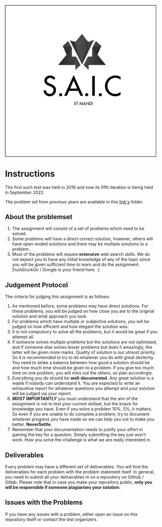 # <img id="top" align="center"  src="./../SAIC.png" width=500>  
# Instructions

The first such test was held in 2018 and now its fifth iteration is being held in September 2022.

The problem set from previous years are available in this [link's](https://github.com/saic-iitmandi/sysadmin-test) folder.

## About the problemset

1. The assignment will consist of a set of problems which need to be solved.
2. Some problems will have a direct correct solution, however, others will have open-ended solutions and there may be multiple solutions to a problem.
3. Most of the problems will require **extensive** web search skills. We do not expect you to have any initial knowledge of any of the topic since you will be given sufficient time to learn and do the assignment. DuckDuckGo / Google is your friend here. :)

## Judgement Protocol

The criteria for judging this assignment is as follows:

1. As mentioned before, some problems may have direct solutions. For these problems, you will be judged on how close you are to the original solution and what approach you took.
2. For problems which have multiple or subjective solutions, you will be judged on how efficient and how elegant the solution was.
3. It is not compulsory to solve all the problems, but it would be great if you attempt all.
4. If someone solves multiple problems but the solutions are not optimized, and if someone else solves lesser problems but does it amazingly, the latter will be given more marks. Quality of solution is our utmost priority. So it is recommended to try to do whatever you do with great dexterity. You need to strike a balance between how good a solution should be and how much time should be given to a problem. If you give too much time on one problem, you will miss out the others, so plan accordingly.
5. Everything you do should be **well-documented**. Any great solution is a waste if nobody can understand it. You are expected to write an exhaustive report for whatever questions you attempt and your solution will be judged via your report.
6. ***MOST IMPORTANTLY*** you must understand that the aim of the assignment is not to test your current skillset, but the knack for knowledge you have. Even if you solve a problem 10%, 5%, it matters. So even if you are unable to do complete a problem, try to document whatever progress you have made so we can help you out to make you better. **NeverSettle**.
7. Remember that your documentation needs to justify your effort in gaining the key for a question. Simply submitting the key just won't work. How you solve the challenge is what we are really interested in.

## Deliverables

Every problem may have a different set of deliverables. You will find the deliverables for each problem with the problem statement itself. In general, you need to submit all your deliverables in on a repository on Github / Gitlab. Please note that in case you make your repository public, **only you will be responsible if someone plagiarises your solution**.


## Issues with the Problems

If you have any issues with a problem, either open an issue on this repository itself or contact the test organizers.
